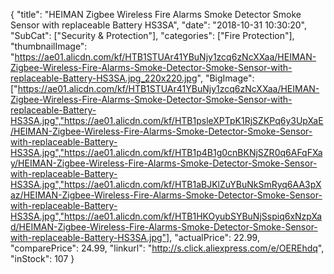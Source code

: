 {
	"title": "HEIMAN Zigbee Wireless Fire Alarms Smoke Detector Smoke Sensor with replaceable Battery HS3SA",
	"date": "2018-10-31 10:30:20",
	"SubCat": ["Security & Protection"],
	"categories": ["Fire Protection"],
	"thumbnailImage": "https://ae01.alicdn.com/kf/HTB1STUAr41YBuNjy1zcq6zNcXXaa/HEIMAN-Zigbee-Wireless-Fire-Alarms-Smoke-Detector-Smoke-Sensor-with-replaceable-Battery-HS3SA.jpg_220x220.jpg",
	"BigImage": ["https://ae01.alicdn.com/kf/HTB1STUAr41YBuNjy1zcq6zNcXXaa/HEIMAN-Zigbee-Wireless-Fire-Alarms-Smoke-Detector-Smoke-Sensor-with-replaceable-Battery-HS3SA.jpg","https://ae01.alicdn.com/kf/HTB1psleXPTpK1RjSZKPq6y3UpXaE/HEIMAN-Zigbee-Wireless-Fire-Alarms-Smoke-Detector-Smoke-Sensor-with-replaceable-Battery-HS3SA.jpg","https://ae01.alicdn.com/kf/HTB1p4B1g0cnBKNjSZR0q6AFqFXay/HEIMAN-Zigbee-Wireless-Fire-Alarms-Smoke-Detector-Smoke-Sensor-with-replaceable-Battery-HS3SA.jpg","https://ae01.alicdn.com/kf/HTB1aBJKlZuYBuNkSmRyq6AA3pXaz/HEIMAN-Zigbee-Wireless-Fire-Alarms-Smoke-Detector-Smoke-Sensor-with-replaceable-Battery-HS3SA.jpg","https://ae01.alicdn.com/kf/HTB1HKOyubSYBuNjSspiq6xNzpXad/HEIMAN-Zigbee-Wireless-Fire-Alarms-Smoke-Detector-Smoke-Sensor-with-replaceable-Battery-HS3SA.jpg"],
	"actualPrice": 22.99,
	"comparePrice": 24.99,
	"linkurl": "http://s.click.aliexpress.com/e/OEREhdq",
	"inStock": 107
}
